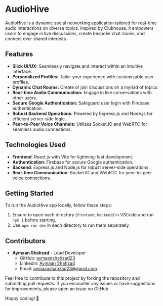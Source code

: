 # AudioHive

AudioHive is a dynamic social networking application tailored for real-time audio interactions on diverse topics. Inspired by Clubhouse, it empowers users to engage in live discussions, create bespoke chat rooms, and connect over shared interests.

## Features

- **Slick UI/UX:** Seamlessly navigate and interact within an intuitive interface.
- **Personalized Profiles:** Tailor your experience with customizable user profiles.
- **Dynamic Chat Rooms:** Create or join discussions on a myriad of topics.
- **Real-time Audio Communication:** Engage in live conversations with other users.
- **Secure Google Authentication:** Safeguard user login with Firebase authentication.
- **Robust Backend Operations:** Powered by Express.js and Node.js for efficient server-side logic.
- **Peer-to-Peer Voice Channels:** Utilizes Socket.IO and WebRTC for seamless audio connections.

## Technologies Used

- **Frontend**: React.js with Vite for lightning-fast development.
- **Authentication**: Firebase for secure Google authentication.
- **Backend**: Express.js and Node.js for robust server-side operations.
- **Real-time Communication**: Socket.IO and WebRTC for peer-to-peer voice connections.

## Getting Started

To run the AudioHive app locally, follow these steps:

1. Ensure to open each directory (`frontend`, `backend`) in VSCode and run `npm i` before starting.
2. Use `npm run dev` in each directory to run them separately.

## Contributors

- **Aymaan Shahzad** - Lead Developer
  - GitHub: [aymaanshahzad23](https://github.com/aymaanshahzad23)
  - LinkedIn: [Aymaan Shahzad](https://www.linkedin.com/in/aymaanshahzad23/)
  - Email: aymaanshahzad23@gmail.com

Feel free to contribute to this project by forking the repository and submitting pull requests. If you encounter any issues or have suggestions for improvements, please open an issue on GitHub.

Happy coding! 🚀
